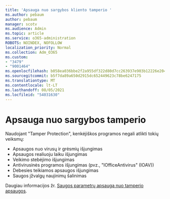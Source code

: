 ```yaml
---
title: 'Apsauga nuo sargybos kliento tamperio '
ms.author: pebaum
author: pebaum
manager: scotv
ms.audience: Admin
ms.topic: article
ms.service: o365-administration
ROBOTS: NOINDEX, NOFOLLOW
localization_priority: Normal
ms.collection: Adm_O365
ms.custom:
- "3479"
- "9001464"
ms.openlocfilehash: b058ea036bbe2f2a955df322d80d7cc263937e903b12226e204b24432035f06e
ms.sourcegitcommit: b5f7da89a650d2915dc652449623c78be6247175
ms.translationtype: MT
ms.contentlocale: lt-LT
ms.lasthandoff: 08/05/2021
ms.locfileid: "54031630"
---
```

# <a name="defender-tamper-protection"></a>Apsauga nuo sargybos tamperio 

Naudojant "Tamper Protection", kenkėjiškos programos negali atlikti tokių veiksmų:

- Apsaugos nuo virusų ir grėsmių išjungimas
- Apsaugos realiuoju laiku išjungimas
- Veikimo stebėjimo išjungimas
- Antivirusinės programos išjungimas (pvz., "IOfficeAntivirus" (IOAV))
- Debesies teikiamos apsaugos išjungimas
- Saugos įžvalgų naujinimų šalinimas

Daugiau informacijos žr. [Saugos parametrų apsauga nuo tamperio apsaugos](https://docs.microsoft.com/windows/security/threat-protection/windows-defender-antivirus/prevent-changes-to-security-settings-with-tamper-protection).